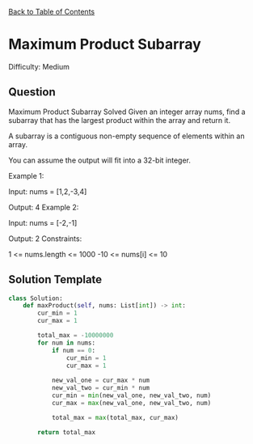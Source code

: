 [Back to Table of Contents](../../README.md)

# Maximum Product Subarray
Difficulty: Medium

## Question
Maximum Product Subarray
Solved 
Given an integer array nums, find a subarray that has the largest product within the array and return it.

A subarray is a contiguous non-empty sequence of elements within an array.

You can assume the output will fit into a 32-bit integer.

Example 1:

Input: nums = [1,2,-3,4]

Output: 4
Example 2:

Input: nums = [-2,-1]

Output: 2
Constraints:

1 <= nums.length <= 1000
-10 <= nums[i] <= 10

## Solution Template
```python
class Solution:
    def maxProduct(self, nums: List[int]) -> int:
        cur_min = 1
        cur_max = 1

        total_max = -10000000
        for num in nums:
            if num == 0:
                cur_min = 1
                cur_max = 1
            
            new_val_one = cur_max * num
            new_val_two = cur_min * num
            cur_min = min(new_val_one, new_val_two, num)
            cur_max = max(new_val_one, new_val_two, num)

            total_max = max(total_max, cur_max)

        return total_max
```
